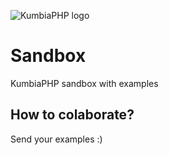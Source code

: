 ![KumbiaPHP logo](https://rawgit.com/kumbiaphp/kumbiaphp/master/default/public/img/kumbiaphp.svg)

# Sandbox
KumbiaPHP sandbox with examples

## How to colaborate?
Send your examples :)
